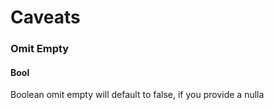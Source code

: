 

# Caveats

### Omit Empty
#### Bool
Boolean omit empty will default to false, if you provide a nulla